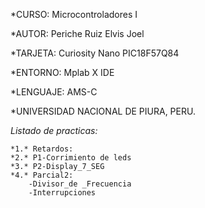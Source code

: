 *CURSO: Microcontroladores I


*AUTOR: Periche Ruiz Elvis Joel


*TARJETA: Curiosity Nano PIC18F57Q84


*ENTORNO: Mplab X IDE


*LENGUAJE: AMS-C


*UNIVERSIDAD NACIONAL DE PIURA, PERU.


*Listado de practicas:*


	*1.* Retardos:
	*2.* P1-Corrimiento de leds
	*3.* P2-Display_7_SEG
	*4.* Parcial2:
		-Divisor_de _Frecuencia
		-Interrupciones
